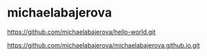 # michaelabajerova


https://github.com/michaelabajerova/hello-world.git

https://github.com/michaelabajerova/michaelabajerova.github.io.git

